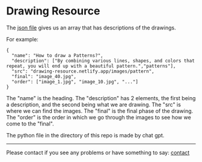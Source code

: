 # Drawing Resource

The [json file](https://raw.githubusercontent.com/adddeveloper/drawing-resource/main/index.json) gives us an array that has descriptions of the drawings.

For example:
```
{
  "name": "How to draw a Patterns?",
  "description": ["By combining various lines, shapes, and colors that repeat, you will end up with a beautiful pattern.","patterns"],
  "src": "drawing-resource.netlify.app/images/pattern",
  "final": "image_40.jpg",
  "order": ["image_1.jpg", "image_10.jpg", "..."]
}
```
The "name" is the heading. The "description" has 2 elements, the first being a description, and the second being what we are drawing.
The "src" is where we can find the images. The "final" is the final phase of the drawing. The "order" is the order in which we go through the images to see how we come to the "final".

The python file in the directory of this repo is made by chat gpt. 

---
Please contact if you see any problems or have something to say:
[contact](https://adnans.website)

